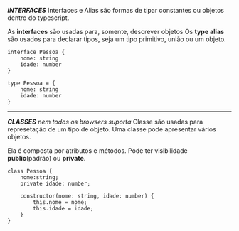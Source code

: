 ***INTERFACES***
Interfaces e Alias são formas de tipar constantes ou objetos dentro do typescript.

As **interfaces** são usadas para, somente, descrever objetos
Os **type alias** são usados para declarar tipos, seja um tipo primitivo, união ou um objeto.

    interface Pessoa { 
        nome: string
        idade: number    
    }

    type Pessoa = {
        nome: string 
        idade: number 
    }


----------------------------------------------------------------
***CLASSES***
*nem todos os browsers suporta*
Classe são usadas para represetação de um tipo de objeto. Uma classe pode apresentar vários objetos.

Ela é composta por atributos e métodos.
Pode ter visibilidade **public**(padrão) ou **private**.

    class Pessoa {
        nome:string;
        private idade: number;

        constructor(nome: string, idade: number) {
            this.nome = nome;
            this.idade = idade;
        }
    }

